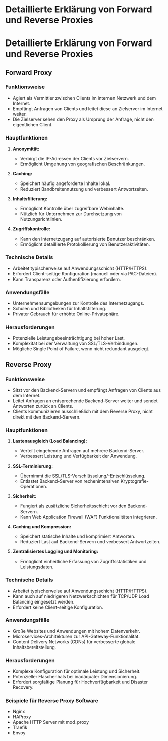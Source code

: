 # Detaillierte Erklärung von Forward und Reverse Proxies

# Detaillierte Erklärung von Forward und Reverse Proxies

## Forward Proxy

### Funktionsweise
- Agiert als Vermittler zwischen Clients im internen Netzwerk und dem Internet.
- Empfängt Anfragen von Clients und leitet diese an Zielserver im Internet weiter.
- Die Zielserver sehen den Proxy als Ursprung der Anfrage, nicht den eigentlichen Client.

### Hauptfunktionen
1. **Anonymität:**
   - Verbirgt die IP-Adressen der Clients vor Zielservern.
   - Ermöglicht Umgehung von geografischen Beschränkungen.

2. **Caching:**
   - Speichert häufig angeforderte Inhalte lokal.
   - Reduziert Bandbreitennutzung und verbessert Antwortzeiten.

3. **Inhaltsfilterung:**
   - Ermöglicht Kontrolle über zugreifbare Webinhalte.
   - Nützlich für Unternehmen zur Durchsetzung von Nutzungsrichtlinien.

4. **Zugriffskontrolle:**
   - Kann den Internetzugang auf autorisierte Benutzer beschränken.
   - Ermöglicht detaillierte Protokollierung von Benutzeraktivitäten.

### Technische Details
- Arbeitet typischerweise auf Anwendungsschicht (HTTP/HTTPS).
- Erfordert Client-seitige Konfiguration (manuell oder via PAC-Dateien).
- Kann Transparenz oder Authentifizierung erfordern.

### Anwendungsfälle
- Unternehmensumgebungen zur Kontrolle des Internetzugangs.
- Schulen und Bibliotheken für Inhaltsfilterung.
- Privater Gebrauch für erhöhte Online-Privatsphäre.

### Herausforderungen
- Potenzielle Leistungsbeeinträchtigung bei hoher Last.
- Komplexität bei der Verwaltung von SSL/TLS-Verbindungen.
- Mögliche Single Point of Failure, wenn nicht redundant ausgelegt.

## Reverse Proxy

### Funktionsweise
- Sitzt vor den Backend-Servern und empfängt Anfragen von Clients aus dem Internet.
- Leitet Anfragen an entsprechende Backend-Server weiter und sendet Antworten zurück an Clients.
- Clients kommunizieren ausschließlich mit dem Reverse Proxy, nicht direkt mit den Backend-Servern.

### Hauptfunktionen
1. **Lastenausgleich (Load Balancing):**
   - Verteilt eingehende Anfragen auf mehrere Backend-Server.
   - Verbessert Leistung und Verfügbarkeit der Anwendung.

2. **SSL-Terminierung:**
   - Übernimmt die SSL/TLS-Verschlüsselung/-Entschlüsselung.
   - Entlastet Backend-Server von rechenintensiven Kryptografie-Operationen.

3. **Sicherheit:**
   - Fungiert als zusätzliche Sicherheitsschicht vor den Backend-Servern.
   - Kann Web Application Firewall (WAF) Funktionalitäten integrieren.

4. **Caching und Kompression:**
   - Speichert statische Inhalte und komprimiert Antworten.
   - Reduziert Last auf Backend-Servern und verbessert Antwortzeiten.

5. **Zentralisiertes Logging und Monitoring:**
   - Ermöglicht einheitliche Erfassung von Zugriffsstatistiken und Leistungsdaten.

### Technische Details
- Arbeitet typischerweise auf Anwendungsschicht (HTTP/HTTPS).
- Kann auch auf niedrigeren Netzwerkschichten für TCP/UDP Load Balancing eingesetzt werden.
- Erfordert keine Client-seitige Konfiguration.

### Anwendungsfälle
- Große Websites und Anwendungen mit hohem Datenverkehr.
- Microservices-Architekturen zur API-Gateway-Funktionalität.
- Content Delivery Networks (CDNs) für verbesserte globale Inhaltsbereitstellung.

### Herausforderungen
- Komplexe Konfiguration für optimale Leistung und Sicherheit.
- Potenzieller Flaschenhals bei inadäquater Dimensionierung.
- Erfordert sorgfältige Planung für Hochverfügbarkeit und Disaster Recovery.

### Beispiele für Reverse Proxy Software
- Nginx
- HAProxy
- Apache HTTP Server mit mod_proxy
- Traefik
- Envoy